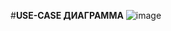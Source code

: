 #**USE-CASE ДИАГРАММА**
![image](https://github.com/Nik-Valve/GooseExpress/assets/98512811/525465b9-8499-4cd0-abeb-a263e81b723d)
